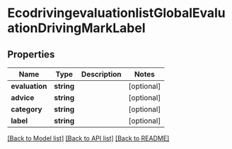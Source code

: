 # EcodrivingevaluationlistGlobalEvaluationDrivingMarkLabel

## Properties
Name | Type | Description | Notes
------------ | ------------- | ------------- | -------------
**evaluation** | **string** |  | [optional] 
**advice** | **string** |  | [optional] 
**category** | **string** |  | [optional] 
**label** | **string** |  | [optional] 

[[Back to Model list]](../README.md#documentation-for-models) [[Back to API list]](../README.md#documentation-for-api-endpoints) [[Back to README]](../README.md)



